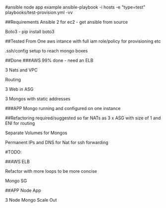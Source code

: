 #ansible node app example
ansible-playbook -i hosts -e "type=test" playbooks/test-provision.yml  -vv

##Requirements
Ansible 2 for ec2 - get ansible from source

Boto3 - pip install boto3

##Tested From
One aws intance with full iam role/policy for provisioning etc

.ssh/config setup to reach mongo boxes
 
##Done
###AWS
99% done - need an ELB

3 Nats and VPC

Routing

3 Web in ASG

3 Mongos with static addresses

###APP
Mongo running and configured on one instance

##Refactoring required/suggested so far
NATs as 3 x ASG with size of 1 and ENI for routing

Separate Volumes for Mongos

Permanent IPs and DNS for Nat for ssh forwarding


#TODO:

##AWS 
ELB

Refactor with more loops to be more concise 

Mongo SG

##APP
Node App

3 Node Mongo Scale Out

